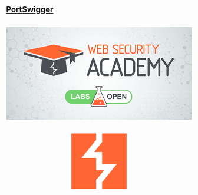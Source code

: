 ## [PortSwigger](https://portswigger.net/web-security/all-labs)

<p align="center">
  <br>
  <img src="https://raw.githubusercontent.com/Offensive-Penetration-Security/OPSEC-Academy/main/Authors_of_Tasks/PortSwigger/Docs/PortSwigger-Web-Security-Academy.png"><br><br></br>
  
  
<a href="https://portswigger.net/web-security/all-labs">
   <img alt="Qries" src="https://raw.githubusercontent.com/Offensive-Penetration-Security/OPSEC-Academy/main/Authors_of_Tasks/PortSwigger/Docs/InZ0OCwH_400x400.png"
         width=150" height="150">
</a>
